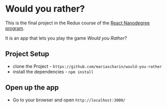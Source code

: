 # Would you  rather?

This is the final project in the Redux course of the [React Nanodegree program](https://www.udacity.com/course/react-nanodegree--nd019).

It is an app that lets you play the game _Would you Rather?_

## Project Setup

* clone the Project - `https://github.com/mariascharin/would-you-rather`
* install the dependencies - `npm install`

## Open up the app

* Go to your browser and open `http://localhost:3000/`
